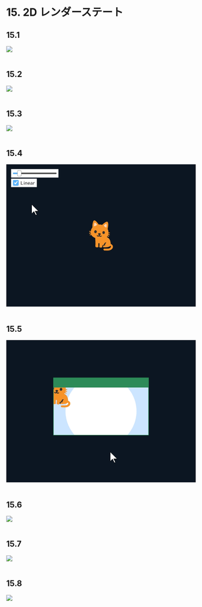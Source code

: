 
# 15. 2D レンダーステート



## 15.1 


![](images/15-1-0.gif)

```C++

```


## 15.2 


![](images/15-2-0.gif)

```C++

```


## 15.3 


![](images/15-3-0.gif)

```C++

```


## 15.4 


![](images/15-4-0.gif)

```C++

```


## 15.5 


![](images/15-5-0.gif)

```C++

```


## 15.6 


![](images/15-6-0.gif)

```C++

```


## 15.7 


![](images/15-7-0.gif)

```C++

```


## 15.8 


![](images/15-8-0.gif)

```C++

```


